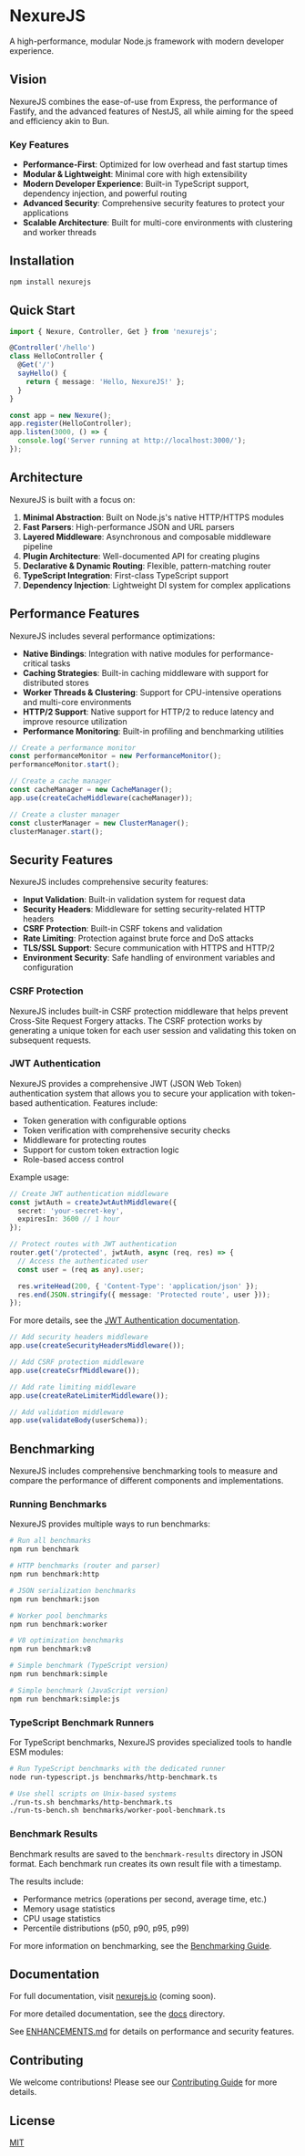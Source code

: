 # NexureJS

A high-performance, modular Node.js framework with modern developer experience.

## Vision

NexureJS combines the ease-of-use from Express, the performance of Fastify, and the advanced features of NestJS, all while aiming for the speed and efficiency akin to Bun.

### Key Features

- **Performance-First**: Optimized for low overhead and fast startup times
- **Modular & Lightweight**: Minimal core with high extensibility
- **Modern Developer Experience**: Built-in TypeScript support, dependency injection, and powerful routing
- **Advanced Security**: Comprehensive security features to protect your applications
- **Scalable Architecture**: Built for multi-core environments with clustering and worker threads

## Installation

```bash
npm install nexurejs
```

## Quick Start

```typescript
import { Nexure, Controller, Get } from 'nexurejs';

@Controller('/hello')
class HelloController {
  @Get('/')
  sayHello() {
    return { message: 'Hello, NexureJS!' };
  }
}

const app = new Nexure();
app.register(HelloController);
app.listen(3000, () => {
  console.log('Server running at http://localhost:3000/');
});
```

## Architecture

NexureJS is built with a focus on:

1. **Minimal Abstraction**: Built on Node.js's native HTTP/HTTPS modules
2. **Fast Parsers**: High-performance JSON and URL parsers
3. **Layered Middleware**: Asynchronous and composable middleware pipeline
4. **Plugin Architecture**: Well-documented API for creating plugins
5. **Declarative & Dynamic Routing**: Flexible, pattern-matching router
6. **TypeScript Integration**: First-class TypeScript support
7. **Dependency Injection**: Lightweight DI system for complex applications

## Performance Features

NexureJS includes several performance optimizations:

- **Native Bindings**: Integration with native modules for performance-critical tasks
- **Caching Strategies**: Built-in caching middleware with support for distributed stores
- **Worker Threads & Clustering**: Support for CPU-intensive operations and multi-core environments
- **HTTP/2 Support**: Native support for HTTP/2 to reduce latency and improve resource utilization
- **Performance Monitoring**: Built-in profiling and benchmarking utilities

```typescript
// Create a performance monitor
const performanceMonitor = new PerformanceMonitor();
performanceMonitor.start();

// Create a cache manager
const cacheManager = new CacheManager();
app.use(createCacheMiddleware(cacheManager));

// Create a cluster manager
const clusterManager = new ClusterManager();
clusterManager.start();
```

## Security Features

NexureJS includes comprehensive security features:

- **Input Validation**: Built-in validation system for request data
- **Security Headers**: Middleware for setting security-related HTTP headers
- **CSRF Protection**: Built-in CSRF tokens and validation
- **Rate Limiting**: Protection against brute force and DoS attacks
- **TLS/SSL Support**: Secure communication with HTTPS and HTTP/2
- **Environment Security**: Safe handling of environment variables and configuration

### CSRF Protection

NexureJS includes built-in CSRF protection middleware that helps prevent Cross-Site Request Forgery attacks. The CSRF protection works by generating a unique token for each user session and validating this token on subsequent requests.

### JWT Authentication

NexureJS provides a comprehensive JWT (JSON Web Token) authentication system that allows you to secure your application with token-based authentication. Features include:

- Token generation with configurable options
- Token verification with comprehensive security checks
- Middleware for protecting routes
- Support for custom token extraction logic
- Role-based access control

Example usage:

```typescript
// Create JWT authentication middleware
const jwtAuth = createJwtAuthMiddleware({
  secret: 'your-secret-key',
  expiresIn: 3600 // 1 hour
});

// Protect routes with JWT authentication
router.get('/protected', jwtAuth, async (req, res) => {
  // Access the authenticated user
  const user = (req as any).user;

  res.writeHead(200, { 'Content-Type': 'application/json' });
  res.end(JSON.stringify({ message: 'Protected route', user }));
});
```

For more details, see the [JWT Authentication documentation](docs/jwt-authentication.md).

```typescript
// Add security headers middleware
app.use(createSecurityHeadersMiddleware());

// Add CSRF protection middleware
app.use(createCsrfMiddleware());

// Add rate limiting middleware
app.use(createRateLimiterMiddleware());

// Add validation middleware
app.use(validateBody(userSchema));
```

## Benchmarking

NexureJS includes comprehensive benchmarking tools to measure and compare the performance of different components and implementations.

### Running Benchmarks

NexureJS provides multiple ways to run benchmarks:

```bash
# Run all benchmarks
npm run benchmark

# HTTP benchmarks (router and parser)
npm run benchmark:http

# JSON serialization benchmarks
npm run benchmark:json

# Worker pool benchmarks
npm run benchmark:worker

# V8 optimization benchmarks
npm run benchmark:v8

# Simple benchmark (TypeScript version)
npm run benchmark:simple

# Simple benchmark (JavaScript version)
npm run benchmark:simple:js
```

### TypeScript Benchmark Runners

For TypeScript benchmarks, NexureJS provides specialized tools to handle ESM modules:

```bash
# Run TypeScript benchmarks with the dedicated runner
node run-typescript.js benchmarks/http-benchmark.ts

# Use shell scripts on Unix-based systems
./run-ts.sh benchmarks/http-benchmark.ts
./run-ts-bench.sh benchmarks/worker-pool-benchmark.ts
```

### Benchmark Results

Benchmark results are saved to the `benchmark-results` directory in JSON format. Each benchmark run creates its own result file with a timestamp.

The results include:

- Performance metrics (operations per second, average time, etc.)
- Memory usage statistics
- CPU usage statistics
- Percentile distributions (p50, p90, p95, p99)

For more information on benchmarking, see the [Benchmarking Guide](./docs/benchmarking-guide.md).

## Documentation

For full documentation, visit [nexurejs.io](https://nexurejs.io) (coming soon).

For more detailed documentation, see the [docs](./docs) directory.

See [ENHANCEMENTS.md](ENHANCEMENTS.md) for details on performance and security features.

## Contributing

We welcome contributions! Please see our [Contributing Guide](CONTRIBUTING.md) for more details.

## License

[MIT](LICENSE)
